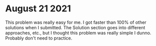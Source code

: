 # August 21 2021
This problem was really easy for me. I got faster than 100% of other solutions when I submitted.
The Solution section goes into different approaches, etc., but I thought this problem was really simple I dunno.
Probably don't need to practice.
